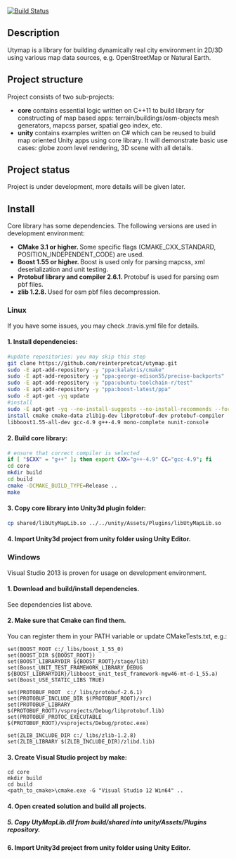 [![Build Status](https://travis-ci.org/reinterpretcat/utymap.svg?branch=master)](https://travis-ci.org/reinterpretcat/utymap)
<h2> Description </h2>

<p>Utymap is a library for building dynamically real city environment in 2D/3D using various map data sources, e.g. OpenStreetMap or Natural Earth.</p>

<h2> Project structure </h2>
Project consists of two sub-projects:
<ul>
    <li><b>core</b> contains essential logic written on C++11 to build library for constructing of map based apps: terrain/buildings/osm-objects mesh generators, mapcss parser, spatial geo index, etc. </li>
    <li><b>unity</b> contains examples written on C# which can be reused to build map oriented Unity apps using core library. It will demonstrate basic use cases: globe zoom level rendering, 3D scene with all details.</li>
</ul>

<h2> Project status </h2>
<p> Project is under development, more details will be given later. </p>

<h2> Install </h2>
Core library has some dependencies. The following versions are used in development environment:
<ul>
    <li> <b>CMake 3.1 or higher.  </b> Some specific flags (CMAKE_CXX_STANDARD, POSITION_INDEPENDENT_CODE) are used. </li>
    <li> <b>Boost 1.55 or higher. </b> Boost is used only for parsing mapcss, xml deserialization and unit testing.  </li>
    <li> <b> Protobuf library and compiler 2.6.1. </b> Protobuf is used for parsing osm pbf files.</li>
    <li> <b> zlib 1.2.8. </b> Used for osm pbf files decompression. </li>
</ul>

<h3>Linux</h3>
If you have some issues, you may check .travis.yml file for details.
<h4> 1. Install dependencies:</h4>

``` bash
#update repositories: you may skip this step
git clone https://github.com/reinterpretcat/utymap.git
sudo -E apt-add-repository -y "ppa:kalakris/cmake"
sudo -E apt-add-repository -y "ppa:george-edison55/precise-backports"
sudo -E apt-add-repository -y "ppa:ubuntu-toolchain-r/test"
sudo -E apt-add-repository -y "ppa:boost-latest/ppa"
sudo -E apt-get -yq update
#install
sudo -E apt-get -yq --no-install-suggests --no-install-recommends --force-yes
install cmake cmake-data zlib1g-dev libprotobuf-dev protobuf-compiler
libboost1.55-all-dev gcc-4.9 g++-4.9 mono-complete nunit-console
```

<h4>2. Build core library:</h4>

``` bash
# ensure that correct compiler is selected
if [ "$CXX" = "g++" ]; then export CXX="g++-4.9" CC="gcc-4.9"; fi
cd core
mkdir build
cd build
cmake -DCMAKE_BUILD_TYPE=Release ..
make
```
<h4>3. Copy core library into Unity3d plugin folder: </h4>

``` bash
cp shared/libUtyMapLib.so ../../unity/Assets/Plugins/libUtyMapLib.so

```

<h4>4. Import Unity3d project from unity folder using Unity Editor. </h4>

<h3>Windows</h3>
Visual Studio 2013 is proven for usage on development environment.
<h4>1. Download and build/install dependencies. </h4>
See dependencies list above.
<h4>2. Make sure that Cmake can find them. </h4>
You can register them in your PATH variable or update CMakeTests.txt, e.g.:

```
set(BOOST_ROOT c:/_libs/boost_1_55_0)
set(BOOST_DIR ${BOOST_ROOT})
set(BOOST_LIBRARYDIR ${BOOST_ROOT}/stage/lib)
set(Boost_UNIT_TEST_FRAMEWORK_LIBRARY_DEBUG ${BOOST_LIBRARYDIR}/libboost_unit_test_framework-mgw46-mt-d-1_55.a)
set(Boost_USE_STATIC_LIBS TRUE)

set(PROTOBUF_ROOT  c:/_libs/protobuf-2.6.1)
set(PROTOBUF_INCLUDE_DIR $(PROTOBUF_ROOT)/src)
set(PROTOBUF_LIBRARY $(PROTOBUF_ROOT)/vsprojects/Debug/libprotobuf.lib)
set(PROTOBUF_PROTOC_EXECUTABLE $(PROTOBUF_ROOT)/vsprojects/Debug/protoc.exe)

set(ZLIB_INCLUDE_DIR c:/_libs/zlib-1.2.8)
set(ZLIB_LIBRARY $(ZLIB_INCLUDE_DIR)/zlibd.lib)
```

<h4>3. Create Visual Studio project by make:</h4>

``` shell
cd core
mkdir build
cd build
<path_to_cmake>\cmake.exe -G "Visual Studio 12 Win64" ..
```
<h4>4. Open created solution and build all projects.</h4>
<h5>5. Copy UtyMapLib.dll from build/shared into unity/Assets/Plugins repository.
<h4>6. Import Unity3d project from unity folder using Unity Editor. </h4>
